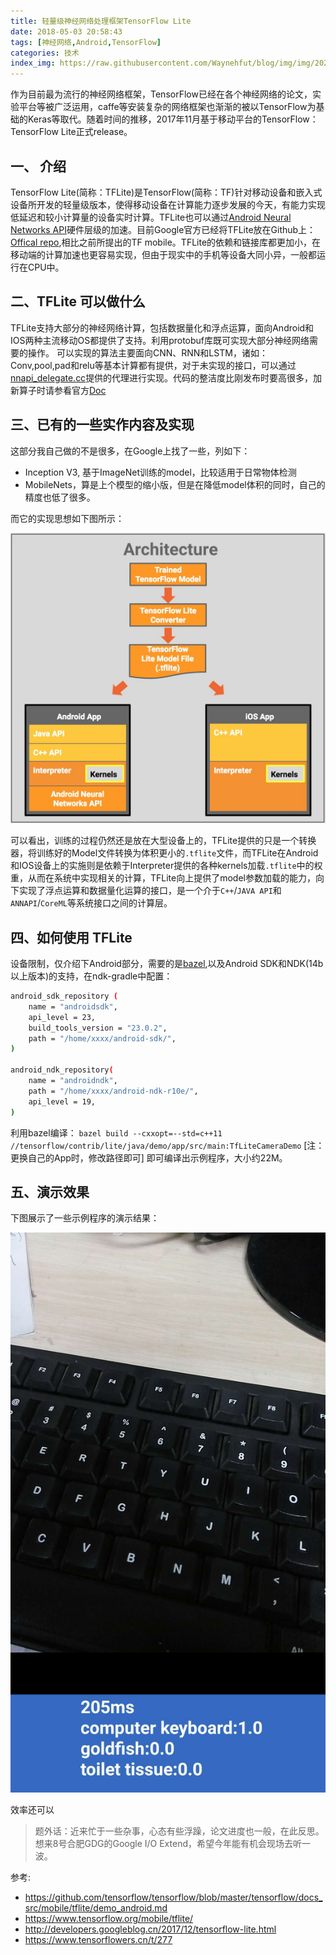 ```yaml
---
title: 轻量级神经网络处理框架TensorFlow Lite
date: 2018-05-03 20:58:43
tags: [神经网络,Android,TensorFlow]
categories: 技术
index_img: https://raw.githubusercontent.com/Waynehfut/blog/img/img/20220722175213.png
---
```


作为目前最为流行的神经网络框架，TensorFlow已经在各个神经网络的论文，实验平台等被广泛运用，caffe等安装复杂的网络框架也渐渐的被以TensorFlow为基础的Keras等取代。随着时间的推移，2017年11月基于移动平台的TensorFlow：TensorFlow Lite正式release。

<!-- more -->

## 一、 介绍

TensorFlow Lite(简称：TFLite)是TensorFlow(简称：TF)针对移动设备和嵌入式设备所开发的轻量级版本，使得移动设备在计算能力逐步发展的今天，有能力实现低延迟和较小计算量的设备实时计算。TFLite也可以通过[Android Neural Networks API](https://developer.android.com/ndk/guides/neuralnetworks/index.html)硬件层级的加速。目前Google官方已经将TFLite放在Github上：[Offical repo](https://github.com/tensorflow/tensorflow/tree/master/tensorflow/contrib/lite),相比之前所提出的TF mobile。TFLite的依赖和链接库都更加小，在移动端的计算加速也更容易实现，但由于现实中的手机等设备大同小异，一般都运行在CPU中。

## 二、TFLite 可以做什么

TFLite支持大部分的神经网络计算，包括数据量化和浮点运算，面向Android和IOS两种主流移动OS都提供了支持。利用protobuf库既可实现大部分神经网络需要的操作。
可以实现的算法主要面向CNN、RNN和LSTM，诸如：Conv,pool,pad和relu等基本计算都有提供，对于未实现的接口，可以通过[nnapi_delegate.cc](https://github.com/tensorflow/tensorflow/blob/master/tensorflow/contrib/lite/nnapi_delegate.cc)提供的代理进行实现。代码的整洁度比刚发布时要高很多，加新算子时请参看官方[Doc](https://github.com/tensorflow/tensorflow/blob/master/tensorflow/contrib/lite/g3doc/custom_operators.md)

## 三、已有的一些实作内容及实现

这部分我自己做的不是很多，在Google上找了一些，列如下：

- Inception V3, 基于ImageNet训练的model，比较适用于日常物体检测
- MobileNets，算是上个模型的缩小版，但是在降低model体积的同时，自己的精度也低了很多。

而它的实现思想如下图所示：

![tflite-architecture.jpg](tensorflow-lite/tflite-architecture.jpg)

可以看出，训练的过程仍然还是放在大型设备上的，TFLite提供的只是一个转换器，将训练好的Model文件转换为体积更小的`.tflite`文件，而TFLite在Android和IOS设备上的实施则是依赖于Interpreter提供的各种kernels加载`.tflite`中的权重，从而在系统中实现相关的计算，TFLite向上提供了model参数加载的能力，向下实现了浮点运算和数据量化运算的接口，是一个介于`C++`/`JAVA API`和`ANNAPI`/`CoreML`等系统接口之间的计算层。

## 四、如何使用 TFLite

设备限制，仅介绍下Android部分，需要的是[bazel](https://bazel.build/),以及Android SDK和NDK(14b以上版本)的支持，在ndk-gradle中配置：

```bash
android_sdk_repository (
    name = "androidsdk",
    api_level = 23,
    build_tools_version = "23.0.2",
    path = "/home/xxxx/android-sdk/",
)

android_ndk_repository(
    name = "androidndk",
    path = "/home/xxxx/android-ndk-r10e/",
    api_level = 19,
)
```

利用bazel编译：
`bazel build --cxxopt=--std=c++11 //tensorflow/contrib/lite/java/demo/app/src/main:TfLiteCameraDemo`
[注：更换自己的App时，修改路径即可]
即可编译出示例程序，大小约22M。

## 五、演示效果

下图展示了一些示例程序的演示结果：

![sample.jpg](tensorflow-lite/sample.jpg)

效率还可以
> 题外话：近来忙于一些杂事，心态有些浮躁，论文进度也一般，在此反思。想来8号合肥GDG的Google I/O Extend，希望今年能有机会现场去听一波。

参考:
- https://github.com/tensorflow/tensorflow/blob/master/tensorflow/docs_src/mobile/tflite/demo_android.md
- https://www.tensorflow.org/mobile/tflite/
- http://developers.googleblog.cn/2017/12/tensorflow-lite.html
- https://www.tensorflowers.cn/t/277
